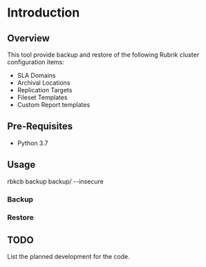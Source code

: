 # Introduction

## Overview

This tool provide backup and restore of the following Rubrik cluster configuration items:

* SLA Domains
* Archival Locations
* Replication Targets
* Fileset Templates
* Custom Report templates


## Pre-Requisites

* Python 3.7

## Usage

rbkcb backup backup/ --insecure 

### Backup

### Restore


## TODO

List the planned development for the code.
